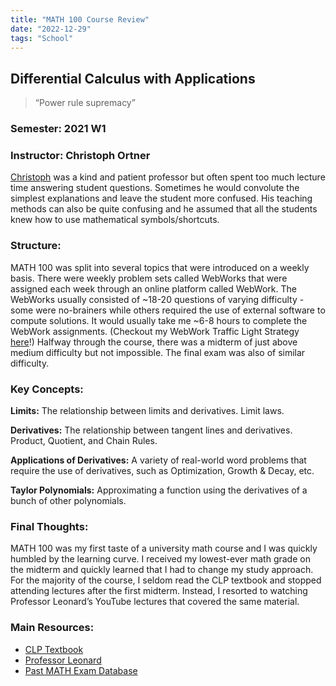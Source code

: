 ```yaml
---
title: "MATH 100 Course Review"
date: "2022-12-29"
tags: "School"
---
```


## Differential Calculus with Applications

> “Power rule supremacy”

### Semester: 2021 W1

### Instructor: Christoph Ortner

[Christoph](https://www.ratemyprofessors.com/professor?tid=2717903) was a kind and patient professor but often spent too much lecture time answering student questions. Sometimes he would convolute the simplest explanations and leave the student more confused. His teaching methods can also be quite confusing and he assumed that all the students knew how to use mathematical symbols/shortcuts. 

### Structure:

MATH 100 was split into several topics that were introduced on a weekly basis. There were weekly problem sets called WebWorks that were assigned each week through an online platform called WebWork. The WebWorks usually consisted of ~18-20 questions of varying difficulty - some were no-brainers while others required the use of external software to compute solutions. It would usually take me ~6-8 hours to complete the WebWork assignments. (Checkout my WebWork Traffic Light Strategy [here](https://mthteo-xyz.vercel.app/posts/traffic-light-strategy)!) Halfway through the course, there was a midterm of just above medium difficulty but not impossible. The final exam was also of similar difficulty. 

### Key Concepts:

**Limits:** The relationship between limits and derivatives. Limit laws.

**Derivatives:** The relationship between tangent lines and derivatives. Product, Quotient, and Chain Rules. 

**Applications of Derivatives:** A variety of real-world word problems that require the use of derivatives, such as Optimization, Growth & Decay, etc. 

**Taylor Polynomials:** Approximating a function using the derivatives of a bunch of other polynomials. 

### Final Thoughts:

MATH 100 was my first taste of a university math course and I was quickly humbled by the learning curve. I received my lowest-ever math grade on the midterm and quickly learned that I had to change my study approach. For the majority of the course, I seldom read the CLP textbook and stopped attending lectures after the first midterm. Instead, I resorted to watching Professor Leonard’s YouTube lectures that covered the same material. 

### Main Resources:

- [CLP Textbook](https://personal.math.ubc.ca/~CLP/CLP1/)
- [Professor Leonard](https://www.youtube.com/watch?v=fYyARMqiaag&list=PLF797E961509B4EB5)
- [Past MATH Exam Database](https://secure.math.ubc.ca/Ugrad/pastExams/)